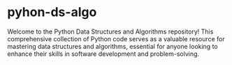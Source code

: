 # pyhon-ds-algo
Welcome to the Python Data Structures and Algorithms repository! This comprehensive collection of Python code serves as a valuable resource for mastering data structures and algorithms, essential for anyone looking to enhance their skills in software development and problem-solving.
